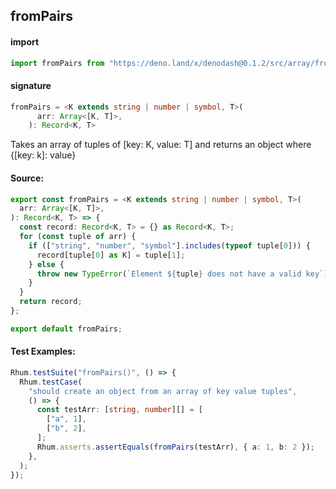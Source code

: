 
## fromPairs

#### import
```typescript
import fromPairs from "https://deno.land/x/denodash@0.1.2/src/array/fromPairs.ts"
```

#### signature
```typescript
fromPairs = <K extends string | number | symbol, T>(
      arr: Array<[K, T]>,
    ): Record<K, T>
```

Takes an array of tuples of [key: K, value: T] and returns an object where {[key: k]: value}

#### Source:

```typescript
export const fromPairs = <K extends string | number | symbol, T>(
  arr: Array<[K, T]>,
): Record<K, T> => {
  const record: Record<K, T> = {} as Record<K, T>;
  for (const tuple of arr) {
    if (["string", "number", "symbol"].includes(typeof tuple[0])) {
      record[tuple[0] as K] = tuple[1];
    } else {
      throw new TypeError(`Element ${tuple} does not have a valid key`);
    }
  }
  return record;
};

export default fromPairs;

```

#### Test Examples: 

```typescript
Rhum.testSuite("fromPairs()", () => {
  Rhum.testCase(
    "should create an object from an array of key value tuples",
    () => {
      const testArr: [string, number][] = [
        ["a", 1],
        ["b", 2],
      ];
      Rhum.asserts.assertEquals(fromPairs(testArr), { a: 1, b: 2 });
    },
  );
});
```

  